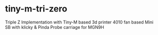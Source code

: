 # tiny-m-tri-zero
Triple Z Implementation with Tiny-M based 3d printer
4010 fan based Mini SB with klicky & Pinda Probe carriage for MGN9H
